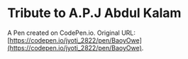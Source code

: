 # Tribute to A.P.J Abdul Kalam

A Pen created on CodePen.io. Original URL: [https://codepen.io/jyoti_2822/pen/BaoyOwe](https://codepen.io/jyoti_2822/pen/BaoyOwe).


